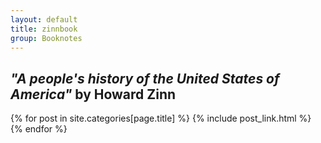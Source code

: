 ```yaml
---
layout: default
title: zinnbook
group: Booknotes
---
```


<style>
h1 {
    text-align: right;
}

</style>

## *"A people's history of the United States of America"* by Howard Zinn


<div id="home">
  <div class="posts">
    {% for post in site.categories[page.title] %}
		{% include post_link.html %}
    {% endfor %}
  </div>
</div>
